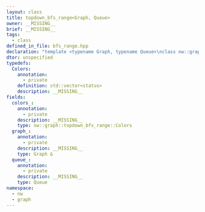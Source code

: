 ```yaml
---
layout: class
title: topdown_bfs_range<Graph, Queue>
owner: __MISSING__
brief: __MISSING__
tags:
  - class
defined_in_file: bfs_range.hpp
declaration: "template <typename Graph, typename Queue>\nclass nw::graph::topdown_bfs_range;"
dtor: unspecified
typedefs:
  Colors:
    annotation:
      - private
    definition: std::vector<status>
    description: __MISSING__
fields:
  colors_:
    annotation:
      - private
    description: __MISSING__
    type: nw::graph::topdown_bfs_range::Colors
  graph_:
    annotation:
      - private
    description: __MISSING__
    type: Graph &
  queue_:
    annotation:
      - private
    description: __MISSING__
    type: Queue
namespace:
  - nw
  - graph
---
```

